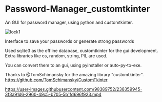 # Password-Manager_customtkinter
An GUI for password manager, using python and customtkinter.


![lock1](https://user-images.githubusercontent.com/98389752/236359650-d2d0fab2-3e61-4eec-ba84-986232cc85b1.png)

Interface to save your passwords or generate strong passwords

Used sqlite3 as the offline database, customtkinter for the gui development.
Extra libraries like os, random, string, PIL are used.

You can convert them to an gui, using pyinstaller or auto-py-to-exe.

Thanks to @TomSchimansky for the amazing library "customtkinter".
https://github.com/TomSchimansky/CustomTkinter


https://user-images.githubusercontent.com/98389752/236359945-3f3a91d6-2960-49c5-b705-5b1fd696f923.mp4
